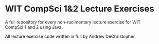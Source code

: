 # WIT CompSci 1&2 Lecture Exercises
A full repository for every non-rudimentary lecture exercise for WIT CompSci 1 and 2 using Java.

All lecture exercise code written in full by Andrew DeChristopher
